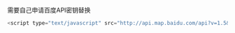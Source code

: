 需要自己申请百度API密钥替换
```javascript
<script type="text/javascript" src="http://api.map.baidu.com/api?v=1.5&ak=您的密钥"></script>
```
